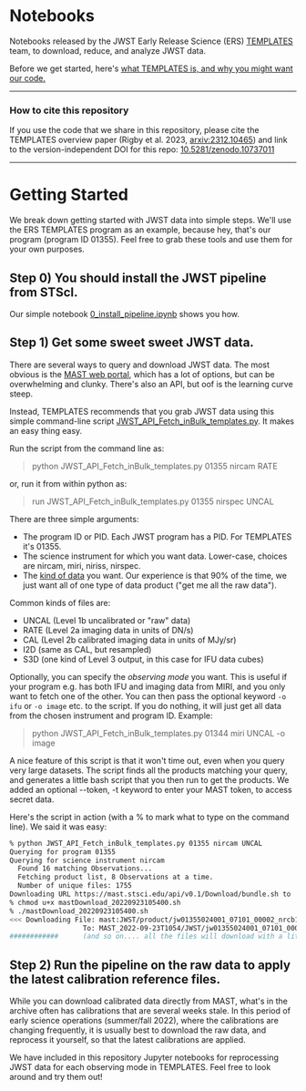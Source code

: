 # Notebooks
Notebooks released by the JWST Early Release Science (ERS) [TEMPLATES](https://sites.google.com/view/jwst-templates/) team, to download, reduce, and analyze JWST data.

Before we get started, here's [what TEMPLATES is, and why you might want our code.](https://github.com/JWST-Templates/Notebooks/blob/main/what_is_TEMPLATES.md)

-----------

### How to cite this repository

If you use the code that we share in this repository, please cite the TEMPLATES overview paper (Rigby et al. 2023, [arxiv:2312.10465](https://arxiv.org/abs/2312.10465)) and link to the version-independent DOI for this repo: [10.5281/zenodo.10737011](https://zenodo.org/doi/10.5281/zenodo.10737012)

-----------------

# Getting Started

We break down getting started with JWST data into simple steps.  We'll use the ERS TEMPLATES program as an example, because hey, that's our program (program ID 01355).  Feel free to grab these tools and use them for your own purposes.   

## Step 0) You should install the JWST pipeline from STScI.  
Our simple notebook [0_install_pipeline.ipynb](https://github.com/JWST-Templates/Notebooks/blob/main/0_install_pipeline.ipynb) shows you how.


## Step 1) Get some sweet sweet JWST data.  
There are several ways to query and download JWST data.  The most obvious is the [MAST web portal](https://mast.stsci.edu/portal/Mashup/Clients/Mast/Portal.html), which has a lot of options, but can be overwhelming and clunky.  There's also an API, but oof is the learning curve steep. 

Instead, TEMPLATES recommends that you grab JWST data using this simple command-line script [JWST_API_Fetch_inBulk_templates.py](https://github.com/JWST-Templates/Notebooks/blob/main/JWST_API_Fetch_inBulk_templates.py).  It makes an easy thing easy.

Run the script from the command line as:

>python JWST_API_Fetch_inBulk_templates.py 01355 nircam RATE

or, run it from within python as: 

>run JWST_API_Fetch_inBulk_templates.py 01355 nirspec UNCAL

  
There are three simple arguments:
- The program ID or PID.  Each JWST program has a PID.  For TEMPLATES it's 01355.
- The science instrument for which you want data.  Lower-case, choices are nircam, miri, niriss, nirspec. 
- The [kind of data](https://jwst-pipeline.readthedocs.io/en/latest/jwst/data_products/product_types.html) you want.  Our experience is that 90% of the time, we just want all of one type of data product ("get me all the raw data").   

Common kinds of files are:
- UNCAL (Level 1b uncalibrated or "raw" data)
- RATE (Level 2a imaging data in units of DN/s)
- CAL (Level 2b calibrated imaging data in units of MJy/sr)
- I2D (same as CAL, but resampled)
- S3D (one kind of Level 3 output, in this case for IFU data cubes)

Optionally, you can specify the *observing mode* you want. This is useful if your program e.g. has both IFU and imaging data from MIRI, and you only want to fetch one of the other. You can then pass the optional keyword `-o ifu` or `-o image` etc. to the script. If you do nothing, it will just get all data from the chosen instrument and program ID. Example: 

> python JWST_API_Fetch_inBulk_templates.py 01344 miri UNCAL -o image

A nice feature of this script is that it won't time out, even when you query very large datasets.  The script finds all the products matching your query, and generates a little bash script that you then run to get the products. We added an optional --token, -t keyword to enter your MAST token, to access secret data.

Here's the script in action (with a % to mark what to type on the command line).  We said it was easy:
```sh
% python JWST_API_Fetch_inBulk_templates.py 01355 nircam UNCAL
Querying for program 01355
Querying for science instrument nircam
  Found 16 matching Observations...
  Fetching product list, 8 Observations at a time.
  Number of unique files: 1755
Downloading URL https://mast.stsci.edu/api/v0.1/Download/bundle.sh to ./mastDownload_20220923105400.sh ... [Done]
% chmod u+x mastDownload_20220923105400.sh 
% ./mastDownload_20220923105400.sh 
<<< Downloading File: mast:JWST/product/jw01355024001_07101_00002_nrcb1_uncal.fits
                  To: MAST_2022-09-23T1054/JWST/jw01355024001_07101_00002_nrcb1/jw01355024001_07101_00002_nrcb1_uncal.fits
############      (and so on.... all the files will download with a little status bar)
```


## Step 2) Run the pipeline on the raw data to apply the latest calibration reference files.

While you can download calibrated data directly from MAST, what's in the archive often has calibrations that are several weeks stale.  In this period of early science operations (summer/fall 2022), where the calibrations are changing frequently, it is usually best to download the raw data, and reprocess it yourself, so that the latest calibrations are applied.

We have included in this repository Jupyter notebooks for reprocessing JWST data for each observing mode in TEMPLATES.  Feel free to look around and try them out!





